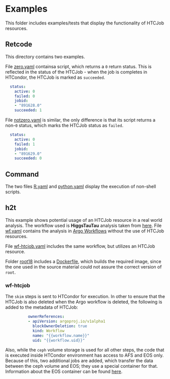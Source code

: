 # Examples

This folder includes examples/tests that display the functionality of HTCJob resources.

## Retcode

This directory contains two examples.

File [zero.yaml](examples/retcode/zero.yaml) containsa script, which returns a `0` return status.
This is reflected in the status of the HTCJob - when the job is completes in HTCondor,
the HTCJob is marked as `succeeded`.

```yaml
  status:
    active: 0
    failed: 0
    jobid:
    - "891628.0"
    succeeded: 1
```

File [notzero.yaml](examples/retcode/notzero.yaml) is similar, the only difference is that its script returns a non-`0` status,
which marks the HTCJob status as `failed`.

```yaml
  status:
    active: 0
    failed: 1
    jobid:
    - "891629.0"
    succeeded: 0
```

## Command

The two files [R.yaml](examples/command/R.yaml) and [python.yaml](examples/command/python.yaml) display the execution of non-shell scripts.

## h2t

This example shows potential usage of an HTCJob resource in a real world analysis.
The workflow used is __HiggsTauTau__ analysis taken from [here](https://awesome-workshop.github.io/awesome-htautau-analysis/).
File [wf.yaml](examples/h2t/wf.yaml) contains the analysis in [Argo Workflows](https://github.com/argoproj/argo) without the use of HTCJob resources.

File [wf-htcjob.yaml](examples/h2t/wf-htcjob.yaml) includes the same workflow, but utilizes an HTCJob resource.

Folder [root18](examples/h2t/root18) includes a [Dockerfile](examples/h2t/root18/Dockerfile), which builds the required image, since the one used in the source material
could not assure the correct version of `root`.

### wf-htcjob

The `skim` steps is sent to HTCondor for execution.
In other to ensure that the HTCJob is also deleted when the Argo workflow is deleted,
the following is added to the metadata of HTCJob:

```yaml
          ownerReferences:
          - apiVersion: argoproj.io/v1alpha1
            blockOwnerDeletion: true
            kind: Workflow
            name: "{{workflow.name}}"
            uid: "{{workflow.uid}}"
```

Also, while the `ceph` volume storage is used for all other steps, the code that is executed inside HTCondor
environment has access to AFS and EOS only. Because of this, two additional jobs are added,
which transfer the data between the ceph volume and EOS; they use a special container for that.
Information about the EOS container can be found [here](https://clouddocs.web.cern.ch/containers/tutorials/eos.html).
